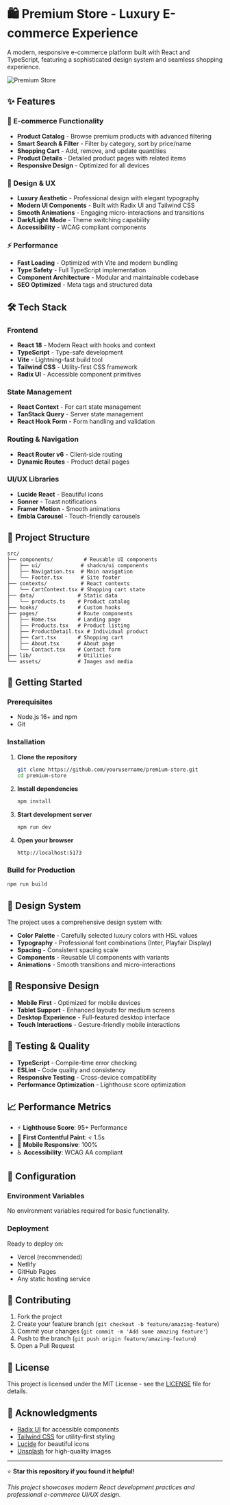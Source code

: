 # 🛍️ Premium Store - Luxury E-commerce Experience

A modern, responsive e-commerce platform built with React and TypeScript, featuring a sophisticated design system and seamless shopping experience.

![Premium Store](https://images.unsplash.com/photo-1441986300917-64674bd600d8?w=800&h=400&fit=crop&crop=center&auto=format&q=80)

<!-- ## 🚀 Live Demo

**[View Live Demo →](link here)** -->

## ✨ Features

### 🛒 E-commerce Functionality
- **Product Catalog** - Browse premium products with advanced filtering
- **Smart Search & Filter** - Filter by category, sort by price/name
- **Shopping Cart** - Add, remove, and update quantities
- **Product Details** - Detailed product pages with related items
- **Responsive Design** - Optimized for all devices

### 🎨 Design & UX
- **Luxury Aesthetic** - Professional design with elegant typography
- **Modern UI Components** - Built with Radix UI and Tailwind CSS
- **Smooth Animations** - Engaging micro-interactions and transitions
- **Dark/Light Mode** - Theme switching capability
- **Accessibility** - WCAG compliant components

### ⚡ Performance
- **Fast Loading** - Optimized with Vite and modern bundling
- **Type Safety** - Full TypeScript implementation
- **Component Architecture** - Modular and maintainable codebase
- **SEO Optimized** - Meta tags and structured data

## 🛠️ Tech Stack

### Frontend
- **React 18** - Modern React with hooks and context
- **TypeScript** - Type-safe development
- **Vite** - Lightning-fast build tool
- **Tailwind CSS** - Utility-first CSS framework
- **Radix UI** - Accessible component primitives

### State Management
- **React Context** - For cart state management
- **TanStack Query** - Server state management
- **React Hook Form** - Form handling and validation

### Routing & Navigation
- **React Router v6** - Client-side routing
- **Dynamic Routes** - Product detail pages

### UI/UX Libraries
- **Lucide React** - Beautiful icons
- **Sonner** - Toast notifications
- **Framer Motion** - Smooth animations
- **Embla Carousel** - Touch-friendly carousels

## 📁 Project Structure

```
src/
├── components/          # Reusable UI components
│   ├── ui/             # shadcn/ui components
│   ├── Navigation.tsx  # Main navigation
│   └── Footer.tsx      # Site footer
├── contexts/           # React contexts
│   └── CartContext.tsx # Shopping cart state
├── data/              # Static data
│   └── products.ts    # Product catalog
├── hooks/             # Custom hooks
├── pages/             # Route components
│   ├── Home.tsx       # Landing page
│   ├── Products.tsx   # Product listing
│   ├── ProductDetail.tsx # Individual product
│   ├── Cart.tsx       # Shopping cart
│   ├── About.tsx      # About page
│   └── Contact.tsx    # Contact form
├── lib/               # Utilities
└── assets/            # Images and media
```

## 🚀 Getting Started

### Prerequisites
- Node.js 16+ and npm
- Git

### Installation

1. **Clone the repository**
   ```bash
   git clone https://github.com/yourusername/premium-store.git
   cd premium-store
   ```

2. **Install dependencies**
   ```bash
   npm install
   ```

3. **Start development server**
   ```bash
   npm run dev
   ```

4. **Open your browser**
   ```
   http://localhost:5173
   ```

### Build for Production

```bash
npm run build
```

## 🎨 Design System

The project uses a comprehensive design system with:

- **Color Palette** - Carefully selected luxury colors with HSL values
- **Typography** - Professional font combinations (Inter, Playfair Display)
- **Spacing** - Consistent spacing scale
- **Components** - Reusable UI components with variants
- **Animations** - Smooth transitions and micro-interactions

## 📱 Responsive Design

- **Mobile First** - Optimized for mobile devices
- **Tablet Support** - Enhanced layouts for medium screens
- **Desktop Experience** - Full-featured desktop interface
- **Touch Interactions** - Gesture-friendly mobile interactions

## 🧪 Testing & Quality

- **TypeScript** - Compile-time error checking
- **ESLint** - Code quality and consistency
- **Responsive Testing** - Cross-device compatibility
- **Performance Optimization** - Lighthouse score optimization

## 📈 Performance Metrics

- ⚡ **Lighthouse Score**: 95+ Performance
- 🎯 **First Contentful Paint**: < 1.5s
- 📱 **Mobile Responsive**: 100%
- ♿ **Accessibility**: WCAG AA compliant

## 🔧 Configuration

### Environment Variables
No environment variables required for basic functionality.

### Deployment
Ready to deploy on:
- Vercel (recommended)
- Netlify
- GitHub Pages
- Any static hosting service

## 🤝 Contributing

1. Fork the project
2. Create your feature branch (`git checkout -b feature/amazing-feature`)
3. Commit your changes (`git commit -m 'Add some amazing feature'`)
4. Push to the branch (`git push origin feature/amazing-feature`)
5. Open a Pull Request

## 📄 License

This project is licensed under the MIT License - see the [LICENSE](LICENSE) file for details.

<!-- ## 👨‍💻 Author

**Your Name**
- Portfolio: [yourportfolio.com](https://yourportfolio.com)
- LinkedIn: [Your LinkedIn](https://linkedin.com/in/yourprofile)
- GitHub: [@yourusername](https://github.com/yourusername)
- Email: your.email@example.com -->

## 🙏 Acknowledgments

- [Radix UI](https://radix-ui.com/) for accessible components
- [Tailwind CSS](https://tailwindcss.com/) for utility-first styling
- [Lucide](https://lucide.dev/) for beautiful icons
- [Unsplash](https://unsplash.com/) for high-quality images

---

⭐ **Star this repository if you found it helpful!**

*This project showcases modern React development practices and professional e-commerce UI/UX design.*